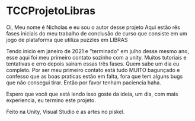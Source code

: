 # TCCProjetoLibras
Oi, Meu nome é Nicholas e eu sou o autor desse projeto
Aqui estão rês fases iniciais do meu trabalho de conclusão de curso que consiste em um jogo de plataforma que utiliza puzzles em LIBRAS

Tendo inicio em janeiro de 2021 e "terminado" em julho desse mesmo ano, esse aqui foi meu primeiro contato sozinho com a unity. Muitos tutoriais e tentativas e erro depois sairam essas três fases. Quem sabe um dia eu completo.
Por ser meu primeiro contato está tudo MUITO bagunçado e confesso que as boas praticas estão em falta, fora que tem alguns bugs que não consegui tirar. Então por favor tenham paciencia haha.

Espero que você que está lendo isso goste da ideia, um dia, com mais experiencia, eu termino este projeto.

Feito na Unity, Visual Studio e as artes no piskel. 
